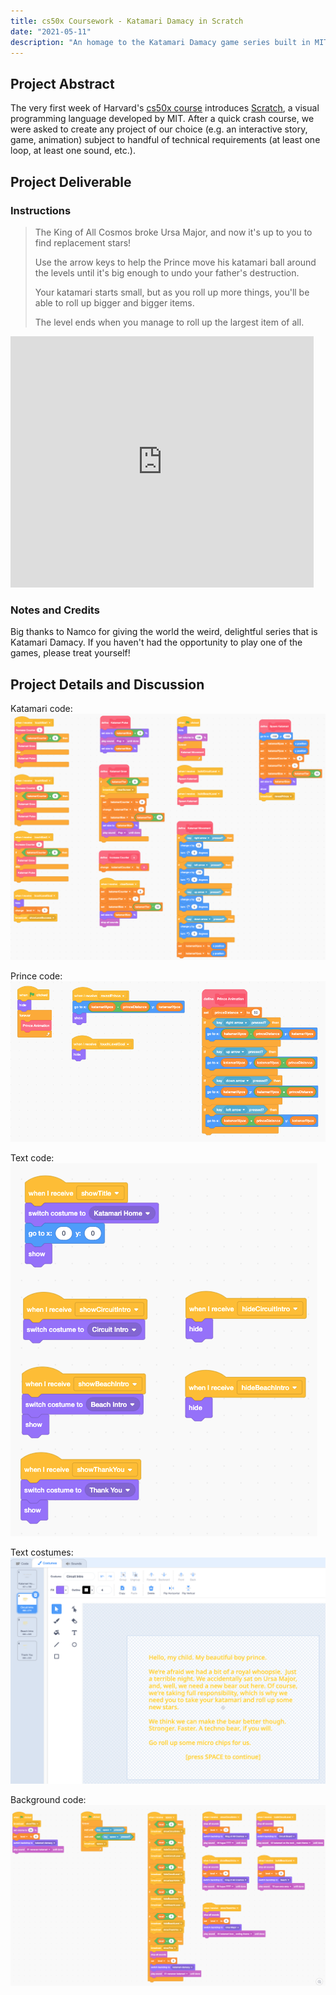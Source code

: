 ```yaml
---
title: cs50x Coursework - Katamari Damacy in Scratch
date: "2021-05-11"
description: "An homage to the Katamari Damacy game series built in MIT's visual programming language Scratch."
---
```

## Project Abstract
The very first week of Harvard's [cs50x course](https://cs50.harvard.edu/x/2021/) introduces [Scratch](https://scratch.mit.edu/), a visual programming language developed by MIT. After a quick crash course, we were asked to create any project of our choice (e.g. an interactive story, game, animation) subject to handful of technical requirements (at least one loop, at least one sound, etc.).

## Project Deliverable
### Instructions
> The King of All Cosmos broke Ursa Major, and now it's up to you to find replacement stars!
>
> Use the arrow keys to help the Prince move his katamari ball around the levels until it's big enough to undo your father's destruction.
>
> Your katamari starts small, but as you roll up more things, you'll be able to roll up bigger and bigger items.
>
> The level ends when you manage to roll up the largest item of all.

<iframe src="https://scratch.mit.edu/projects/528029760/embed" allowtransparency="true" width="485" height="402" frameborder="0" scrolling="no" allowfullscreen></iframe>

### Notes and Credits
Big thanks to Namco for giving the world the weird, delightful series that is Katamari Damacy. If you haven't had the opportunity to play one of the games, please treat yourself!

## Project Details and Discussion
Katamari code:
![Katamari source code](./katamari.png)

Prince code:
![Prince source code](./prince.png)

Text code:
![Text source code](./textCode.png)

Text costumes:
![Text costumes](./textCostumes.png)

Background code:
![Background source code](./background.png)
